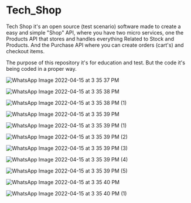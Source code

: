 # Tech_Shop

Tech Shop it's an open source (test scenario) software made to create a easy and simple "Shop" API, where you have two micro services, one the Products API that stores and handles everything Related to Stock and Products. And the Purchase API where you can create orders (cart's) and checkout items.

The purpose of this repository it's for education and test. But the code it's being coded in a proper way.


![WhatsApp Image 2022-04-15 at 3 35 37 PM](https://user-images.githubusercontent.com/55663920/163577386-db9145ae-9425-49f0-a7f4-4ecabc893a9f.jpeg)

![WhatsApp Image 2022-04-15 at 3 35 38 PM](https://user-images.githubusercontent.com/55663920/163577429-49b8dbe9-c434-413e-9c57-1b43f15cd6de.jpeg)

![WhatsApp Image 2022-04-15 at 3 35 38 PM (1)](https://user-images.githubusercontent.com/55663920/163577463-31ece16d-7819-4618-94d4-0330cb905a4c.jpeg)

![WhatsApp Image 2022-04-15 at 3 35 39 PM](https://user-images.githubusercontent.com/55663920/163577480-99aebeae-de6f-4026-8470-62c8e4290409.jpeg)

![WhatsApp Image 2022-04-15 at 3 35 39 PM (1)](https://user-images.githubusercontent.com/55663920/163577500-2ccd4801-3b6e-48ad-9e8c-53856c97d95f.jpeg)

![WhatsApp Image 2022-04-15 at 3 35 39 PM (2)](https://user-images.githubusercontent.com/55663920/163577514-9a66ccc3-a16f-4f8e-90cd-81d634a7d431.jpeg)

![WhatsApp Image 2022-04-15 at 3 35 39 PM (3)](https://user-images.githubusercontent.com/55663920/163577525-0cff1027-d70e-4af7-9c7d-89706bf9f3e1.jpeg)

![WhatsApp Image 2022-04-15 at 3 35 39 PM (4)](https://user-images.githubusercontent.com/55663920/163577533-8ca8fec4-75a0-42ab-868f-a8215b333e28.jpeg)

![WhatsApp Image 2022-04-15 at 3 35 39 PM (5)](https://user-images.githubusercontent.com/55663920/163577547-37e5b4e3-abcd-491d-8b3c-4366319e7196.jpeg)

![WhatsApp Image 2022-04-15 at 3 35 40 PM](https://user-images.githubusercontent.com/55663920/163577572-8bd30f6f-bc38-4bef-aff3-3444ca4ff25f.jpeg)

![WhatsApp Image 2022-04-15 at 3 35 40 PM (1)](https://user-images.githubusercontent.com/55663920/163577605-f487d097-2dfc-41df-b934-7e4879648286.jpeg)
